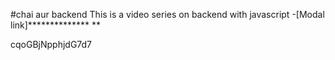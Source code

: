 #chai aur backend
This is a video series on backend with javascript 
-[Modal link]**************  **

cqoGBjNpphjdG7d7